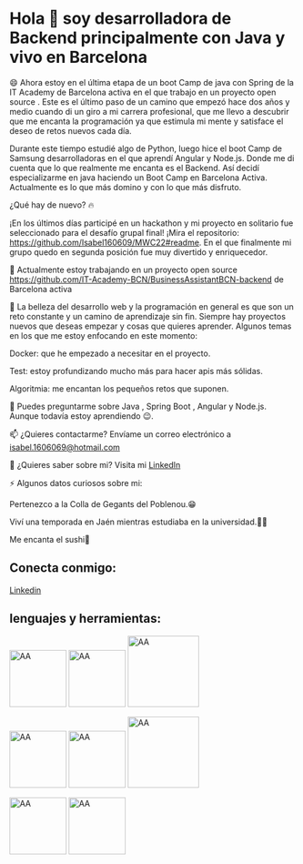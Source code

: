 # Hola 👋 soy desarrolladora de Backend principalmente con Java y vivo en Barcelona 

😄 Ahora estoy en el última etapa de un boot Camp de java con Spring de la IT Academy de Barcelona activa en el que trabajo en un proyecto open source . Este es el último paso
de un camino que empezó hace dos años y medio cuando di un giro a mi carrera profesional, que me llevo a descubrir que me encanta la programación ya que estimula mi mente y 
satisface el deseo de retos nuevos cada día.

Durante este tiempo estudié algo de Python, luego hice el boot Camp de Samsung desarrolladoras en el que aprendí Angular y Node.js. Donde me di cuenta que lo que
realmente me encanta es el Backend. Así decidí especializarme en java haciendo un Boot Camp en Barcelona Activa. Actualmente es lo que más domino y con lo que más disfruto.

¿Qué hay de nuevo? 🔥

¡En los últimos días participé en un hackathon y mi proyecto en solitario fue seleccionado para el desafío grupal final! ¡Mira el repositorio:
https://github.com/Isabel160609/MWC22#readme. En el que finalmente mi grupo quedo en segunda posición fue muy divertido y enriquecedor.

🧐 Actualmente estoy trabajando en un proyecto open source https://github.com/IT-Academy-BCN/BusinessAssistantBCN-backend de Barcelona activa

🌱 La belleza del desarrollo web y la programación en general es que son un reto constante y un camino de aprendizaje sin fin. Siempre hay proyectos nuevos que deseas empezar
y cosas que quieres aprender. Algunos temas en los que me estoy enfocando en este momento:

Docker: que he empezado a necesitar en el proyecto.

Test: estoy profundizando mucho más para hacer apis más sólidas.

Algoritmia: me encantan los pequeños retos que suponen.

💬 Puedes preguntarme sobre Java , Spring Boot , Angular y Node.js. Aunque todavía estoy aprendiendo  😉.

📫 ¿Quieres contactarme? Envíame un correo electrónico a isabel.1606069@hotmail.com

📄 ¿Quieres saber sobre mi? Visita mi [LinkedIn](www.linkedin.com/in/isabelDomenech)

⚡ Algunos datos curiosos sobre mi:

Pertenezco a la Colla de Gegants del Poblenou.😁

Viví una temporada en Jaén mientras estudiaba en la universidad.👩‍🎓

Me encanta el sushi🍣

## Conecta conmigo:
[Linkedin](www.linkedin.com/in/isabelDomenech)

## lenguajes y herramientas:

<img src="https://user-images.githubusercontent.com/77856098/156897110-f34565f8-acf1-49e1-be1f-13fe3a064982.png" width="100" alt="AA"/>  <img src="https://user-images.githubusercontent.com/77856098/156897547-cac8e46d-f985-48de-92a9-f6d2e679f5b5.png" width="100" alt="AA"/>  <img src="https://user-images.githubusercontent.com/77856098/156897587-887a3c87-bd62-44ff-b407-4bf2af62d968.png" width="125" alt="AA"/>

 
 <img src="https://user-images.githubusercontent.com/77856098/156897692-bb4cb8f1-889c-42fe-8569-770a2503320b.png" width="100" alt="AA"/>   <img src="https://user-images.githubusercontent.com/77856098/156897452-2348ffd5-6376-40a8-b903-a84f9031f8a7.png" width="100" alt="AA"/>  <img src="https://user-images.githubusercontent.com/77856098/156897728-2ec7749c-e6fa-4432-905c-bd5a3992d2a1.png" width="125" alt="AA"/>

  
<img src="https://user-images.githubusercontent.com/77856098/156897754-e5b338f3-ae2a-499b-a346-1b65350e7fdd.png" width="100" alt="AA"/>   <img src="https://user-images.githubusercontent.com/77856098/156897781-23211062-d08d-4886-9d8c-697515e53c3a.png" width="100" alt="AA"/>




